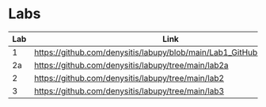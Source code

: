 # Labs
| Lab | Link |
| --- | ---- |
| 1   | https://github.com/denysitis/labupy/blob/main/Lab1_GitHub/README.md |
| 2a  | https://github.com/denysitis/labupy/tree/main/lab2a |
| 2   | https://github.com/denysitis/labupy/tree/main/lab2  |
| 3   | https://github.com/denysitis/labupy/tree/main/lab3  |
